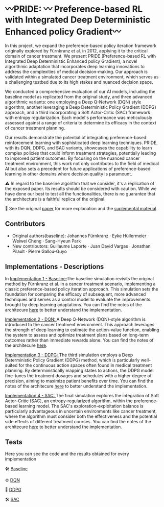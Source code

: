 # 〰️PRIDE: 〰️ Preference-based RL with Integrated Deep Deterministic Enhanced policy Gradient〰️

In this project, we expand the preference-based policy iteration framework originally explored by Fürnkranz et al. in 2012, applying it to the critical domain of cancer treatment. We present PRIDE (Preference-based RL with Integrated Deep Deterministic Enhanced policy Gradient), a novel algorithmic adaptation that incorporates deep learning innovations to address the complexities of medical decision-making. Our approach is validated within a simulated cancer treatment environment, which serves as a challenging testbed due to its high stakes and nuanced decision space.

We conducted a comprehensive evaluation of our AI models, including the baseline model as replicated from the original study, and three advanced algorithmic variants: one employing a Deep Q-Network (DQN) style algorithm, another leveraging a Deep Deterministic Policy Gradient (DDPG) approach, and a third incorporating a Soft Actor-Critic (SAC) framework with entropy regularization. Each model's performance was meticulously assessed against a range of criteria to determine its efficacy in the context of cancer treatment planning.

Our results demonstrate the potential of integrating preference-based reinforcement learning with sophisticated deep learning techniques. PRIDE, with its DQN, DDPG, and SAC variants, showcases the capability to learn complex policies that could inform treatment strategies, potentially leading to improved patient outcomes. By focusing on the nuanced cancer treatment environment, this work not only contributes to the field of medical AI but also sets a precedent for future applications of preference-based learning in other domains where decision quality is paramount.

⚠️ In regard to the baseline algorithm that we consider, it's a replication of the exposed paper. Its results should be considered with caution. While we have done our best to test all the functionalities, there is no guarantee that the architecture is a faithful replica of the original. 

📖 See the original [paper](https://github.com/juandavidvargas19/PRIDE_Preference_based_RL/blob/master/Docs/Replication.pdf) for more explanation and the [suplemental material](https://www.overleaf.com/read/jhjtmyzxfvyw#da47ae).

## Contributors
- Original authors(baseline): Johannes Fürnkranz · Eyke Hüllermeier · Weiwei Cheng · Sang-Hyeun Park
- New contributors: Guillaume Laporte ·  Juan David Vargas ·  Jonathan Pilault ·   Pierre Gallou-Guyo 

## Implementations - Descriptions

In [Implementation 1 - Baseline:]()The baseline simulation revisits the original method by Fürnkranz et al. in a cancer treatment scenario, implementing a classic preference-based policy iteration approach. This simulation sets the foundation for comparing the efficacy of subsequent, more advanced techniques and serves as a control model to evaluate the improvements brought by deep learning adaptations. You can find the notes of the architecure [here](https://www.overleaf.com/read/jhjtmyzxfvyw#da47ae) to better understand the implementation.

[Implementation 2 - DQN: ](https://colab.research.google.com/drive/1zb8plMvff7RQpaFYERXDSNoybzka-y8I?usp=sharing)A Deep Q-Network (DQN)-style algorithm is introduced to the cancer treatment environment. This approach leverages the strength of deep learning to estimate the action-value function, enabling the system to assess and optimize treatment plans based on long-term outcomes rather than immediate rewards alone. You can find the notes of the architecure [here](https://www.overleaf.com/read/jhjtmyzxfvyw#da47ae).

[Implementation 3 - DDPG: ](https://github.com/juandavidvargas19/Know_Thyself_Replication/blob/master/tests/Iowa_Gambling_Simulation_GITHUB%20(1).ipynb)The third simulation employs a Deep Deterministic Policy Gradient (DDPG) method, which is particularly well-suited for the continuous action spaces often found in medical treatment planning. By deterministically mapping states to actions, the DDPG model fine-tunes the treatment dosages and schedules with a higher degree of precision, aiming to maximize patient benefits over time. You can find the notes of the architecure [here](https://www.overleaf.com/read/jhjtmyzxfvyw#da47ae) to better understand the implementation. 

[Implementation 4 - SAC: ](https://github.com/juandavidvargas19/Know_Thyself_Replication/blob/master/tests/Iowa_Gambling_Simulation_GITHUB%20(1).ipynb)The final simulation explores the integration of Soft Actor-Critic (SAC), an entropy-regularized algorithm, within the preference-based learning model. The SAC's exploration-exploitation balance is particularly advantageous in uncertain environments like cancer treatment, where the algorithm must consider both the effectiveness and the potential side effects of different treatment courses. You can find the notes of the architecure [here](https://www.overleaf.com/read/jhjtmyzxfvyw#da47ae) to better understand the implementation. 

## Tests

Here you can see the code and the results obtained for every implementation

🛠 [Baseline](https://colab.research.google.com/drive/19OyOZUuZDFBW-WS2d26_xrVhc9KpEyaK?usp=sharing) 


⚙️ [DQN](https://colab.research.google.com/drive/1zb8plMvff7RQpaFYERXDSNoybzka-y8I?usp=sharing) 


🧠 [DDPG](https://colab.research.google.com/drive/12P864-HGuUY4XEtKbeU2oARyOh5W7cn6?usp=sharing) 


🛠 [SAC](https://colab.research.google.com/drive/1LLqdb-mDirVw5J1hcSw5ILHsotsTJHKU?usp=sharing) 



